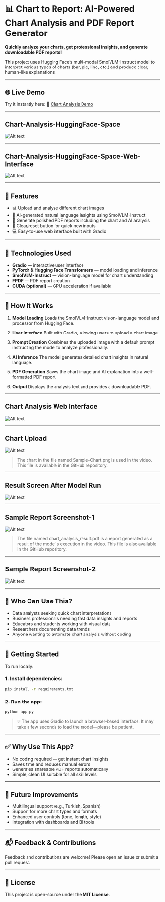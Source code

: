 # 📊 Chart to Report: AI-Powered Chart Analysis and PDF Report Generator

**Quickly analyze your charts, get professional insights, and generate downloadable PDF reports!**

This project uses Hugging Face’s multi-modal SmolVLM-Instruct model to interpret various types of charts (bar, pie, line, etc.) and produce clear, human-like explanations.

---

## 🌐 Live Demo

Try it instantly here:
🔗 [Chart Analysis Demo](https://huggingface.co/spaces/ctntrk/Chart-Analysis)

---
## Chart-Analysis-HuggingFace-Space

![Alt text](https://github.com/ctntrk/AI-Powered-Chart-Analysis-PDF-Report-Generator/blob/main/Chart-Analysis-HuggingFace-Space-Web-Interface.png)


---

## Chart-Analysis-HuggingFace-Space-Web-Interface

![Alt text](https://github.com/ctntrk/AI-Powered-Chart-Analysis-PDF-Report-Generator/blob/main/Chart-Analysis-HuggingFace-Space.png)


---

## 🚀 Features

* 📊 Upload and analyze different chart images
* 🤖 AI-generated natural language insights using SmolVLM-Instruct
* 📄 Generate polished PDF reports including the chart and AI analysis
* 🧼 Clear/reset button for quick new inputs
* 💻 Easy-to-use web interface built with Gradio

---

## 🧠 Technologies Used

* **Gradio** — interactive user interface
* **PyTorch & Hugging Face Transformers** — model loading and inference
* **SmolVLM-Instruct** — vision-language model for chart understanding
* **FPDF** — PDF report creation
* **CUDA (optional)** — GPU acceleration if available

---

## 🚀 How It Works

1. **Model Loading**
   Loads the SmolVLM-Instruct vision-language model and processor from Hugging Face.

2. **User Interface**
   Built with Gradio, allowing users to upload a chart image.

3. **Prompt Creation**
   Combines the uploaded image with a default prompt instructing the model to analyze professionally.

4. **AI Inference**
   The model generates detailed chart insights in natural language.

5. **PDF Generation**
   Saves the chart image and AI explanation into a well-formatted PDF report.

6. **Output**
   Displays the analysis text and provides a downloadable PDF.

---

## Chart Analysis Web Interface

![Alt text](https://github.com/ctntrk/AI-Powered-Chart-Analysis-PDF-Report-Generator/blob/main/Chart-Analysis-Web-Interface.jpg)

---
## Chart Upload
![Alt text](https://github.com/ctntrk/AI-Powered-Chart-Analysis-PDF-Report-Generator/blob/main/Chart-Upload.jpg)


> The chart in the file named Sample-Chart.png is used in the video. This file is available in the GitHub repository.
---

## Result Screen After Model Run

![Alt text](https://github.com/ctntrk/AI-Powered-Chart-Analysis-PDF-Report-Generator/blob/main/Result-Screen-After-Model-Run.jpg)


---
## Sample Report Screenshot-1

![Alt text](https://github.com/ctntrk/AI-Powered-Chart-Analysis-PDF-Report-Generator/blob/main/Sample-Report-Screenshot-1.jpg)

> The file named chart_analysis_result.pdf is a report generated as a result of the model's execution in the video. This file is also available in the GitHub repository.
---
## Sample Report Screenshot-2

![Alt text](https://github.com/ctntrk/AI-Powered-Chart-Analysis-PDF-Report-Generator/blob/main/Sample-Report-Screenshot-2.jpg)

---

## 👥 Who Can Use This?

* Data analysts seeking quick chart interpretations
* Business professionals needing fast data insights and reports
* Educators and students working with visual data
* Researchers documenting data trends
* Anyone wanting to automate chart analysis without coding

---

## 🔧 Getting Started

To run locally:

### 1. Install dependencies:

```bash
pip install -r requirements.txt
```

### 2. Run the app:

```bash
python app.py
```

> 💡 The app uses Gradio to launch a browser-based interface. It may take a few seconds to load the model—please be patient.

---

## ✅ Why Use This App?

* No coding required — get instant chart insights
* Saves time and reduces manual errors
* Generates shareable PDF reports automatically
* Simple, clean UI suitable for all skill levels

---

## 🧩 Future Improvements

* Multilingual support (e.g., Turkish, Spanish)
* Support for more chart types and formats
* Enhanced user controls (tone, length, style)
* Integration with dashboards and BI tools

---

## 📬 Feedback & Contributions

Feedback and contributions are welcome! Please open an issue or submit a pull request.

---

## 📄 License

This project is open-source under the **MIT License**.


